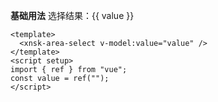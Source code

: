 **基础用法**
<xnsk-area-select v-model:value="value" />
选择结果：{{ value }}

<script setup>
    import { ref } from 'vue'
    const value = ref('')
</script>

```vue
<template>
  <xnsk-area-select v-model:value="value" />
</template>
<script setup>
import { ref } from "vue";
const value = ref("");
</script>
```

